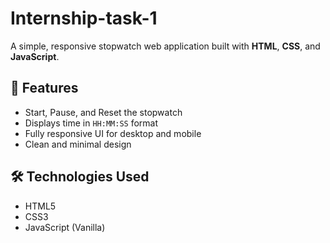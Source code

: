 # Internship-task-1
A simple, responsive stopwatch web application built with **HTML**, **CSS**, and **JavaScript**.

## 🚀 Features

- Start, Pause, and Reset the stopwatch
- Displays time in `HH:MM:SS` format
- Fully responsive UI for desktop and mobile
- Clean and minimal design

## 🛠️ Technologies Used

- HTML5
- CSS3
- JavaScript (Vanilla)
